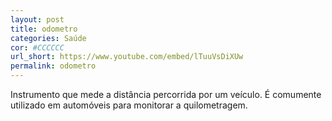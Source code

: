 ```yaml
---
layout: post
title: odometro
categories: Saúde
cor: #CCCCCC
url_short: https://www.youtube.com/embed/lTuuVsDiXUw
permalink: odometro
---
```

Instrumento que mede a distância percorrida por um veículo. É comumente utilizado em automóveis para monitorar a quilometragem.
